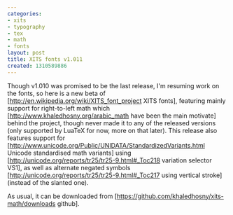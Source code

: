 ```yaml
---
categories:
- xits
- typography
- tex
- math
- fonts
layout: post
title: XITS fonts v1.011
created: 1310589886
---
```

Though v1.010 was promised to be the last release, I'm resuming work on the fonts, so here is a new beta of  [http://en.wikipedia.org/wiki/XITS_font_project XITS fonts], featuring mainly support for right-to-left math which [http://www.khaledhosny.org/arabic_math have been the main motivate] behind the project, though never made it to any of the released versions (only supported by LuaTeX for now, more on that later). This release also features support for [http://www.unicode.org/Public/UNIDATA/StandardizedVariants.html Unicode standardised math variants] using [http://unicode.org/reports/tr25/tr25-9.html#_Toc218 variation selector VS1], as well as alternate negated symbols [http://unicode.org/reports/tr25/tr25-9.html#_Toc217 using vertical stroke] (instead of the slanted one).

As usual, it can be downloaded from [https://github.com/khaledhosny/xits-math/downloads github].
